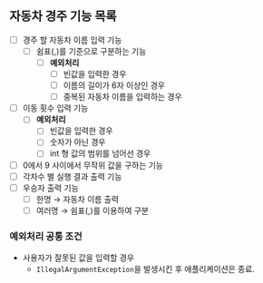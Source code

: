 ## 자동차 경주 기능 목록

- [ ] 경주 할 자동차 이름 입력 기능
  - [ ] 쉼표(,)를 기준으로 구분하는 기능
    - [ ] **예외처리**
      - [ ] 빈값을 입력한 경우
      - [ ] 이름의 길이가 6자 이상인 경우
      - [ ] 중복된 자동차 이름을 입력하는 경우
- [ ] 이동 횟수 입력 기능
  - [ ] **예외처리**
    - [ ] 빈값을 입력한 경우
    - [ ] 숫자가 아닌 경우
    - [ ] int 형 값의 범위를 넘어선 경우
- [ ] 0에서 9 사이에서 무작위 값을 구하는 기능
- [ ] 각차수 별 실행 결과 출력 기능
- [ ] 우승자 출력 기능
  - [ ] 한명 &rightarrow; 자동차 이름 출력
  - [ ] 여러명 &rightarrow; 쉼표(,)를 이용하여 구분

### 예외처리 공통 조건
- 사용자가 잘못된 값을 입력할 경우
  - `IllegalArgumentException`을 발생시킨 후 애플리케이션은 종료.